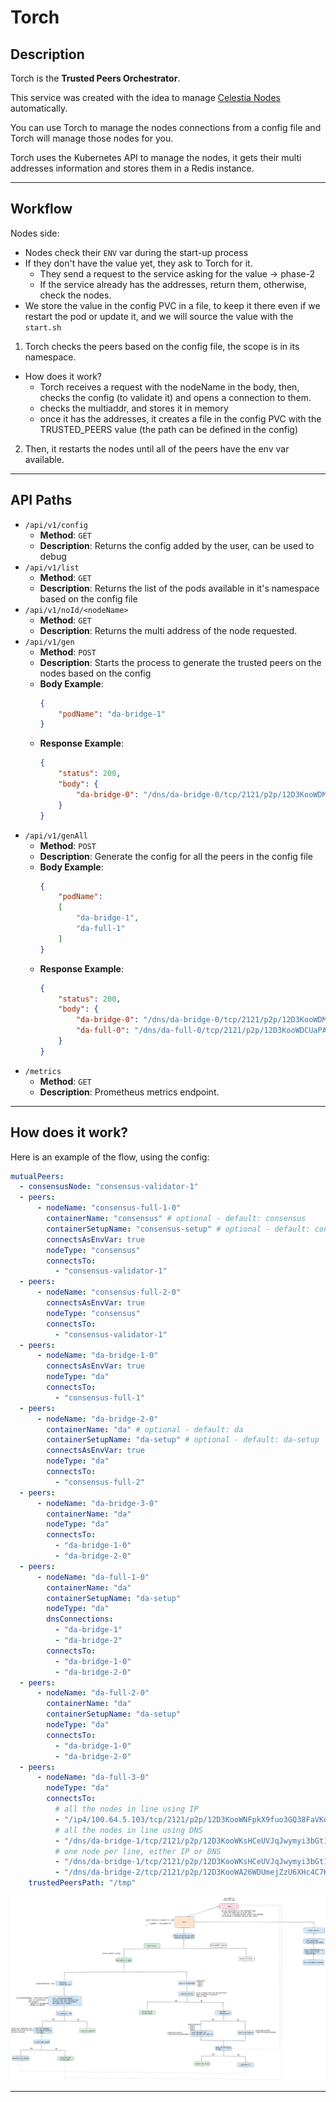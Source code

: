 # Torch

## Description

Torch is the **Trusted Peers Orchestrator**.

This service was created with the idea to manage [Celestia Nodes](https://github.com/celestiaorg/celestia-node/) automatically.

You can use Torch to manage the nodes connections from a config file and Torch will manage those nodes for you.

Torch uses the Kubernetes API to manage the nodes, it gets their multi addresses information and stores them in a Redis instance.

---

## Workflow

Nodes side:
- Nodes check their `ENV` var during the start-up process
- If they don't have the value yet, they ask to Torch for it.
  - They send a request to the service asking for the value -> phase-2
  - If the service already has the addresses, return them, otherwise, check the nodes.
- We store the value in the config PVC in a file, to keep it there even if we restart the pod or update it, and we 
will source the value with the `start.sh`

1) Torch checks the peers based on the config file, the scope is in its namespace.
  - How does it work?
    - Torch receives a request with the nodeName in the body, then, checks the config (to validate it) and
      opens a connection to them.
    - checks the multiaddr, and stores it in memory
    - once it has the addresses, it creates a file in the config PVC with the TRUSTED_PEERS value (the path can be defined in the config)
2) Then, it restarts the nodes until all of the peers have the env var available.

---

## API Paths

- `/api/v1/config`
  - **Method**: `GET` 
  - **Description**: Returns the config added by the user, can be used to debug
- `/api/v1/list`
  - **Method**: `GET`
  - **Description**: Returns the list of the pods available in it's namespace based on the config file
- `/api/v1/noId/<nodeName>`
  - **Method**: `GET`
  - **Description**: Returns the multi address of the node requested.
- `/api/v1/gen`
  - **Method**: `POST`
  - **Description**: Starts the process to generate the trusted peers on the nodes based on the config
  - **Body Example**: 
    ```json
    {
        "podName": "da-bridge-1"
    }
    ```
  - **Response Example**:
    ```json
    {
        "status": 200,
        "body": {
            "da-bridge-0": "/dns/da-bridge-0/tcp/2121/p2p/12D3KooWDMuPiHgnB6xwnpaR4cgyAdbB5aN9zwoZCATgGxnrpk1M"
        }
    }
    ```
- `/api/v1/genAll`
  - **Method**: `POST`
  - **Description**: Generate the config for all the peers in the config file
  - **Body Example**:
    ```json
    {
        "podName": 
        [
            "da-bridge-1",
            "da-full-1"
        ]
    }
    ```
  - **Response Example**:
    ```json
    {
        "status": 200,
        "body": {
            "da-bridge-0": "/dns/da-bridge-0/tcp/2121/p2p/12D3KooWDMuPiHgnB6xwnpaR4cgyAdbB5aN9zwoZCATgGxnrpk1M",
            "da-full-0": "/dns/da-full-0/tcp/2121/p2p/12D3KooWDCUaPA5ZQveFfsuAHHBNiAhEERo5J1YfbqwSZKtn9RrD"
        }
    }
    ```
- `/metrics`
  - **Method**: `GET`
  - **Description**: Prometheus metrics endpoint.
---

## How does it work?

Here is an example of the flow, using the config:

```yaml
mutualPeers:
  - consensusNode: "consensus-validator-1"
  - peers:
      - nodeName: "consensus-full-1-0"
        containerName: "consensus" # optional - default: consensus
        containerSetupName: "consensus-setup" # optional - default: consensus-setup
        connectsAsEnvVar: true
        nodeType: "consensus"
        connectsTo:
          - "consensus-validator-1"
  - peers:
      - nodeName: "consensus-full-2-0"
        connectsAsEnvVar: true
        nodeType: "consensus"
        connectsTo:
          - "consensus-validator-1"
  - peers:
      - nodeName: "da-bridge-1-0"
        connectsAsEnvVar: true
        nodeType: "da"
        connectsTo:
          - "consensus-full-1"
  - peers:
      - nodeName: "da-bridge-2-0"
        containerName: "da" # optional - default: da
        containerSetupName: "da-setup" # optional - default: da-setup
        connectsAsEnvVar: true
        nodeType: "da"
        connectsTo:
          - "consensus-full-2"
  - peers:
      - nodeName: "da-bridge-3-0"
        containerName: "da"
        nodeType: "da"
        connectsTo:
          - "da-bridge-1-0"
          - "da-bridge-2-0"
  - peers:
      - nodeName: "da-full-1-0"
        containerName: "da"
        containerSetupName: "da-setup"
        nodeType: "da"
        dnsConnections:
          - "da-bridge-1"
          - "da-bridge-2"
        connectsTo:
          - "da-bridge-1-0"
          - "da-bridge-2-0"
  - peers:
      - nodeName: "da-full-2-0"
        containerName: "da"
        containerSetupName: "da-setup"
        nodeType: "da"
        connectsTo:
          - "da-bridge-1-0"
          - "da-bridge-2-0"
  - peers:
      - nodeName: "da-full-3-0"
        nodeType: "da"
        connectsTo:
          # all the nodes in line using IP
          - "/ip4/100.64.5.103/tcp/2121/p2p/12D3KooWNFpkX9fuo3GQ38FaVKdAZcTQsLr1BNE5DTHGjv2fjEHG,/ip4/100.64.5.15/tcp/2121/p2p/12D3KooWL8cqu7dFyodQNLWgJLuCzsQiv617SN9WDVX2GiZnjmeE"
          # all the nodes in line using DNS
          - "/dns/da-bridge-1/tcp/2121/p2p/12D3KooWKsHCeUVJqJwymyi3bGt1Gwbn5uUUFi2N9WQ7G6rUSXig,/dns/da-bridge-2/tcp/2121/p2p/12D3KooWA26WDUmejZzU6XHc4C7KQNSWaEApe5BEyXFNchAqrxhA"
          # one node per line, either IP or DNS
          - "/dns/da-bridge-1/tcp/2121/p2p/12D3KooWKsHCeUVJqJwymyi3bGt1Gwbn5uUUFi2N9WQ7G6rUSXig"
          - "/dns/da-bridge-2/tcp/2121/p2p/12D3KooWA26WDUmejZzU6XHc4C7KQNSWaEApe5BEyXFNchAqrxhA"
    trustedPeersPath: "/tmp"
```

![Torch Flow](./docs/assets/torch.png)

---
